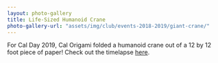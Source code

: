 ```yaml
---
layout: photo-gallery
title: Life-Sized Humanoid Crane
photo-gallery-url: "assets/img/club/events-2018-2019/giant-crane/"
---
```

For Cal Day 2019, Cal Origami folded a humanoid crane out of a 12 by 12 foot piece of paper! 
Check out the timelapse [here](https://www.youtube.com/watch?v=6qnEkxpIB8o).
